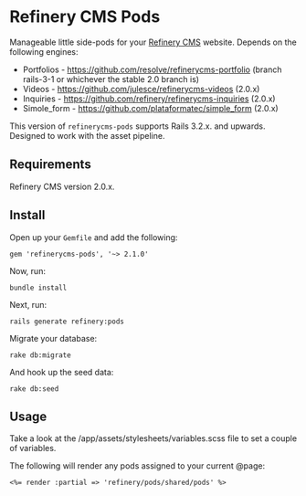 # Refinery CMS Pods

Manageable little side-pods for your [Refinery CMS](http://refinerycms.com) website. Depends on the following engines:

+ Portfolios - https://github.com/resolve/refinerycms-portfolio (branch rails-3-1 or whichever the stable 2.0 branch is)
+ Videos - https://github.com/julesce/refinerycms-videos (2.0.x)
+ Inquiries - https://github.com/refinery/refinerycms-inquiries (2.0.x)
+ Simole_form - https://github.com/plataformatec/simple_form (2.0.x)

This version of `refinerycms-pods` supports Rails 3.2.x. and upwards. Designed to work with the asset pipeline.

## Requirements

Refinery CMS version 2.0.x.

## Install

Open up your ``Gemfile`` and add the following:

    gem 'refinerycms-pods', '~> 2.1.0'

Now, run:

    bundle install

Next, run:

    rails generate refinery:pods

Migrate your database:

    rake db:migrate

And hook up the seed data:

    rake db:seed

## Usage

Take a look at the /app/assets/stylesheets/variables.scss file to set a couple of variables.

The following will render any pods assigned to your current @page:

	<%= render :partial => 'refinery/pods/shared/pods' %>